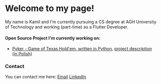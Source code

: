# Welcome to my page!
My name is Kamil and I'm currently pursuing a CS degree at AGH University of Technology and working (part-time) as a Flutter Developer.

#### Open Source Project I'm currently working on:
* [Pyker - Game of Texas Hold'em, written in Python](https://github.com/AGH-Narzedzia-Informatyczne/PyKer), [project description (in Polish)](https://github.com/kamilponiewierski/kamilponiewierski.github.io/blob/main/pyker.md)


### Contact
You can contact me here:
[Email](mailto:kamiljanponiewierski@gmail.com)
[LinkedIn](https://www.linkedin.com/in/kamil-poniewierski-9838b9156/)
